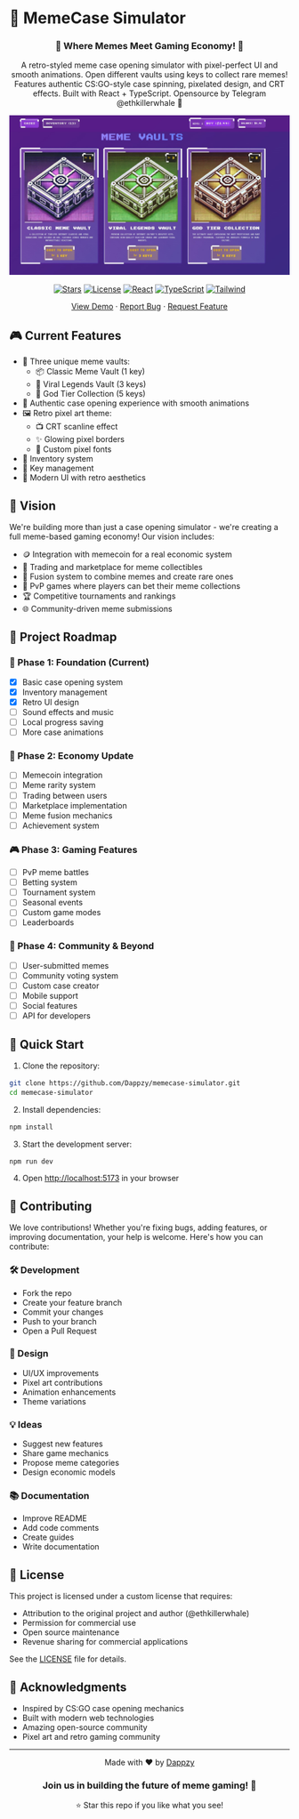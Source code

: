 # 🎲 MemeCase Simulator

<div align="center">

### 🌟 Where Memes Meet Gaming Economy! 🌟

A retro-styled meme case opening simulator with pixel-perfect UI and smooth animations. Open different vaults using keys to collect rare memes! Features authentic CS:GO-style case spinning, pixelated design, and CRT effects. Built with React + TypeScript. Opensource by Telegram @ethkillerwhale 🚀

<kbd>
  <img src="src/Homepage.jpg" alt="MemeCase Simulator Homepage" width="800">
</kbd>

[![Stars](https://img.shields.io/github/stars/Dappzy/memecase-simulator?style=social)](https://github.com/Dappzy/memecase-simulator/stargazers)
[![License](https://img.shields.io/badge/License-Custom-blue)](https://github.com/Dappzy/memecase-simulator/blob/main/LICENSE)
[![React](https://img.shields.io/badge/React-20232A?style=flat&logo=react&logoColor=61DAFB)](https://reactjs.org/)
[![TypeScript](https://img.shields.io/badge/TypeScript-007ACC?style=flat&logo=typescript&logoColor=white)](https://www.typescriptlang.org/)
[![Tailwind](https://img.shields.io/badge/Tailwind_CSS-38B2AC?style=flat&logo=tailwind-css&logoColor=white)](https://tailwindcss.com/)

[View Demo](https://github.com/Dappzy/memecase-simulator) · 
[Report Bug](https://github.com/Dappzy/memecase-simulator/issues) · 
[Request Feature](https://github.com/Dappzy/memecase-simulator/issues)

</div>

## 🎮 Current Features

- 🎲 Three unique meme vaults:
  - 📦 Classic Meme Vault (1 key)
  - 🌟 Viral Legends Vault (3 keys)
  - 👑 God Tier Collection (5 keys)
- 🎯 Authentic case opening experience with smooth animations
- 🖼️ Retro pixel art theme:
  - 📺 CRT scanline effect
  - ✨ Glowing pixel borders
  - 🎨 Custom pixel fonts
- 💎 Inventory system
- 🔑 Key management
- 🎨 Modern UI with retro aesthetics

## 🚀 Vision

We're building more than just a case opening simulator - we're creating a full meme-based gaming economy! Our vision includes:

- 🪙 Integration with memecoin for a real economic system
- 💱 Trading and marketplace for meme collectibles
- 🔄 Fusion system to combine memes and create rare ones
- 🎲 PvP games where players can bet their meme collections
- 🏆 Competitive tournaments and rankings
- 🌐 Community-driven meme submissions

## 📝 Project Roadmap

### 🌱 Phase 1: Foundation (Current)
- [x] Basic case opening system
- [x] Inventory management
- [x] Retro UI design
- [ ] Sound effects and music
- [ ] Local progress saving
- [ ] More case animations

### 💫 Phase 2: Economy Update
- [ ] Memecoin integration
- [ ] Meme rarity system
- [ ] Trading between users
- [ ] Marketplace implementation
- [ ] Meme fusion mechanics
- [ ] Achievement system

### 🎮 Phase 3: Gaming Features
- [ ] PvP meme battles
- [ ] Betting system
- [ ] Tournament system
- [ ] Seasonal events
- [ ] Custom game modes
- [ ] Leaderboards

### 🌟 Phase 4: Community & Beyond
- [ ] User-submitted memes
- [ ] Community voting system
- [ ] Custom case creator
- [ ] Mobile support
- [ ] Social features
- [ ] API for developers

## 🚀 Quick Start

1. Clone the repository:
```bash
git clone https://github.com/Dappzy/memecase-simulator.git
cd memecase-simulator
```

2. Install dependencies:
```bash
npm install
```

3. Start the development server:
```bash
npm run dev
```

4. Open [http://localhost:5173](http://localhost:5173) in your browser

## 🤝 Contributing

We love contributions! Whether you're fixing bugs, adding features, or improving documentation, your help is welcome. Here's how you can contribute:

### 🛠️ Development
- Fork the repo
- Create your feature branch
- Commit your changes
- Push to your branch
- Open a Pull Request

### 🎨 Design
- UI/UX improvements
- Pixel art contributions
- Animation enhancements
- Theme variations

### 💡 Ideas
- Suggest new features
- Share game mechanics
- Propose meme categories
- Design economic models

### 📚 Documentation
- Improve README
- Add code comments
- Create guides
- Write documentation

## 📜 License

This project is licensed under a custom license that requires:
- Attribution to the original project and author (@ethkillerwhale)
- Permission for commercial use
- Open source maintenance
- Revenue sharing for commercial applications

See the [LICENSE](LICENSE) file for details.

## 🙌 Acknowledgments

- Inspired by CS:GO case opening mechanics
- Built with modern web technologies
- Amazing open-source community
- Pixel art and retro gaming community

---

<div align="center">

Made with ❤️ by [Dappzy](https://github.com/Dappzy)

### Join us in building the future of meme gaming! 🚀

⭐ Star this repo if you like what you see!

</div>
